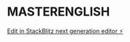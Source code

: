 # MASTERENGLISH

[Edit in StackBlitz next generation editor ⚡️](https://stackblitz.com/~/github.com/papemansour/MASTERENGLISH)